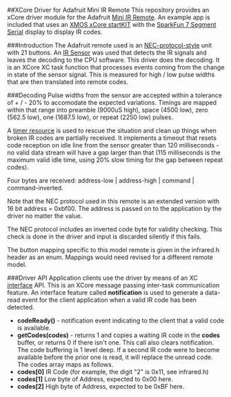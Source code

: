 ##XCore Driver for Adafruit Mini IR Remote
This repository provides an xCore driver module for the Adafruit [Mini IR Remote](http://www.adafruit.com/products/389).  An example app is included that uses an [XMOS xCore startKIT](http://www.xmos.com/startkit) with the [SparkFun 7 Segment Serial](https://github.com/teachop/xcore_seven_seg) display to display IR codes.

###Introduction
The Adafruit remote used is an [NEC-protocol-style](http://techdocs.altium.com/display/ADRR/NEC+Infrared+Transmission+Protocol) unit with 21 buttons.  An [IR Sensor](https://www.adafruit.com/products/157) was used that detects the IR signals and leaves the decoding to the CPU software.  This driver does the decoding.  It is an XCore XC task function that processes events coming from the change in state of the sensor signal.  This is measured for high / low pulse widths that are then translated into remote codes.

###Decoding
Pulse widths from the sensor are accepted within a tolerance of + / - 20% to accomodate the expected variations.  Timings are mapped within that range into preamble (9000uS high), space (4500 low), zero (562.5 low), one (1687.5 low), or repeat (2250 low) pulses.

A [timer resource](https://www.xmos.com/node/17091?page=3) is used to rescue the situation and clean up things when broken IR codes are partially received.  It implements a timeout that resets code reception on idle line from the sensor greater than 120 milliseconds - no valid data stream will have a gap larger than that (115 milliseconds is the maximum valid idle time, using 20% slow timing for the gap between repeat codes).

Four bytes are received:  address-low | address-high | command | command-inverted.

Note that the NEC protocol used in this remote is an extended version with 16 bit address = 0xbf00.  The address is passed on to the application by the driver no matter the value.

The NEC protocol includes an inverted code byte for validity checking.  This check is done in the driver and input is discarded silently if this fails.

The button mapping specific to this model remote is given in the infrared.h header as an enum.  Mappings would need revised for a different remote model.

###Driver API
Application clients use the driver by means of an XC [interface](https://www.xmos.com/support/documentation/xtools?subcategory=Programming%20in%20C%20and%20XC&component=app_interfaces_example) API.  This is an XCore message passing inter-task communication feature.  An interface feature called **notification** is used to generate a data-read event for the client application when a valid IR code has been detected.
- **codeReady()** - notification event indicating to the client that a valid code is available.
- **getCodes(codes)** - returns 1 and copies a waiting IR code in the **codes** buffer, or returns 0 if there isn't one.  This call also clears notification.  The code buffering is 1 level deep.  If a second IR code were to become available before the prior one is read, it will replace the unread code.  The codes array maps as follows.
- **codes[0]** IR Code (for example, the digit "2" is 0x11, see infrared.h)
- **codes[1]** Low byte of Address, expected to 0x00 here.
- **codes[2]** High byte of Address, expected to be 0xBF here.

